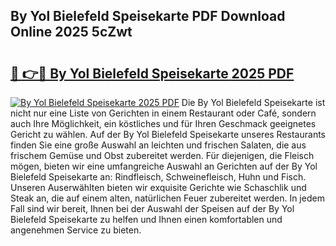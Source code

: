 ## By Yol Bielefeld Speisekarte PDF Download Online 2025 5cZwt

# <h2><a href="http://gcdw5pd.nevu.top/?p=By+Yol+Bielefeld+Speisekarte">🔗 👉🔴 By Yol Bielefeld Speisekarte 2025 PDF</a></h2>

[![By Yol Bielefeld Speisekarte 2025 PDF](https://i.imgur.com/dBaPXMq.png)](http://gcdw5pd.nevu.top/?p=By+Yol+Bielefeld+Speisekarte)
Die By Yol Bielefeld Speisekarte ist nicht nur eine Liste von Gerichten in einem Restaurant oder Café, sondern auch Ihre Möglichkeit, ein köstliches und für Ihren Geschmack geeignetes Gericht zu wählen. Auf der By Yol Bielefeld Speisekarte unseres Restaurants finden Sie eine große Auswahl an leichten und frischen Salaten, die aus frischem Gemüse und Obst zubereitet werden. Für diejenigen, die Fleisch mögen, bieten wir eine umfangreiche Auswahl an Gerichten auf der By Yol Bielefeld Speisekarte an: Rindfleisch, Schweinefleisch, Huhn und Fisch. Unseren Auserwählten bieten wir exquisite Gerichte wie Schaschlik und Steak an, die auf einem alten, natürlichen Feuer zubereitet werden. In jedem Fall sind wir bereit, Ihnen bei der Auswahl der Speisen auf der By Yol Bielefeld Speisekarte zu helfen und Ihnen einen komfortablen und angenehmen Service zu bieten.
